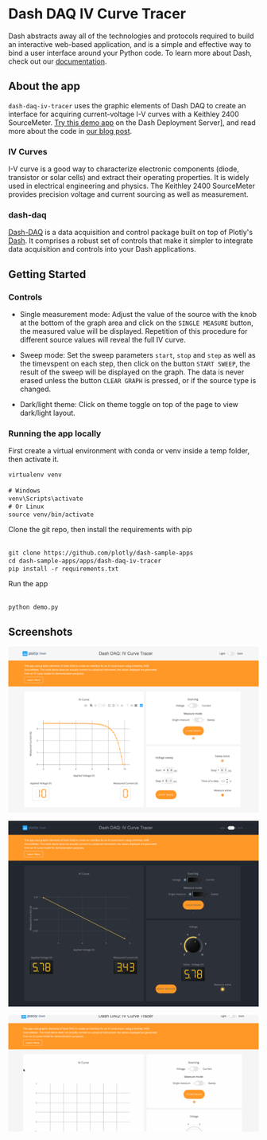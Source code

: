 # Dash DAQ IV Curve Tracer

Dash abstracts away all of the technologies and protocols required to build an interactive web-based application, and
is a simple and effective way to bind a user interface around your Python code. To learn more about Dash, check out our
[documentation](https://dash.plot.ly/).

## About the app

`dash-daq-iv-tracer` uses the graphic elements of Dash DAQ to create an interface for acquiring current-voltage I-V curves with a Keithley 2400 SourceMeter.
[Try this demo app](https://github.com/plotly/dash-sample-apps/tree/master/apps/dash-daq-iv-tracer) on the Dash Deployment Server], and read more about the code in [our blog post](https://www.dashdaq.io/build-an-i-v-curve-tracer-with-a-keithley-2400-sourcemeter-in-python).

### IV Curves

I-V curve is a good way to characterize electronic components (diode, transistor or solar cells) and extract their operating properties. It is widely used in electrical engineering and physics.
The Keithley 2400 SourceMeter provides precision voltage and current sourcing as well as measurement.

### dash-daq

[Dash-DAQ](http://dash-daq.netlify.com/#about) is a data acquisition and control package built on top of Plotly's
[Dash](https://plot.ly/products/dash/). It comprises a robust set of controls that make it simpler to integrate data
acquisition and controls into your Dash applications.

## Getting Started

### Controls

- Single measurement mode: Adjust the value of the source with the knob at the bottom of the graph area and click on the `SINGLE MEASURE` button, the measured value will be displayed. Repetition of this procedure for different source values will reveal the full IV curve.

- Sweep mode: Set the sweep parameters `start`, `stop` and `step` as well as the timevspent on each step, then click on the button `START SWEEP`, the result of the sweep will be displayed on the graph. The data is never erased unless the button `CLEAR GRAPH` is pressed, or if the source type is changed.

- Dark/light theme: Click on theme toggle on top of the page to view dark/light layout.

### Running the app locally

First create a virtual environment with conda or venv inside a temp folder, then activate it.

```
virtualenv venv

# Windows
venv\Scripts\activate
# Or Linux
source venv/bin/activate

```

Clone the git repo, then install the requirements with pip

```

git clone https://github.com/plotly/dash-sample-apps
cd dash-sample-apps/apps/dash-daq-iv-tracer
pip install -r requirements.txt

```

Run the app

```

python demo.py

```

## Screenshots

![IV Curve Tracer](screenshots/iv-tracer-screenshot.png)

![IV Curve Tracer](screenshots/iv-tracer-dark.png)

![animated](screenshots/iv-tracer-demo.gif)
